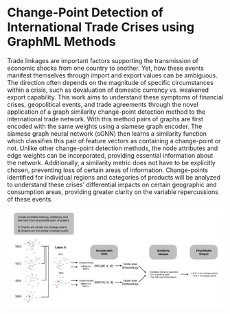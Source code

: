 # Change-Point Detection of International Trade Crises using GraphML Methods

Trade linkages are important factors supporting the transmission of economic shocks from one country to another. Yet, how these events manifest themselves through import and export values can be ambiguous. The direction often depends on the magnitude of specific circumstances within a crisis, such as devaluation of domestic currency vs. weakened export capability. This work aims to understand these symptoms of financial crises, geopolitical events, and trade agreements through the novel application of a graph similarity change-point detection method to the international trade network. With this method pairs of graphs are first encoded with the same weights using a siamese graph encoder. The siamese graph neural network (sGNN) then learns a similarity function which classifies this pair of feature vectors as containing a change-point or not. Unlike other change-point detection methods, the node attributes and edge weights can be incorporated, providing essential information about the network. Additionally, a similarity metric does not have to be explicitly chosen, preventing loss of certain areas of information. Change-points identified for individual regions and categories of products will be analyzed to understand these crises’ differential impacts on certain geographic and consumption areas, providing greater clarity on the variable repercussions of these events.

![](GNN-flow.png)

